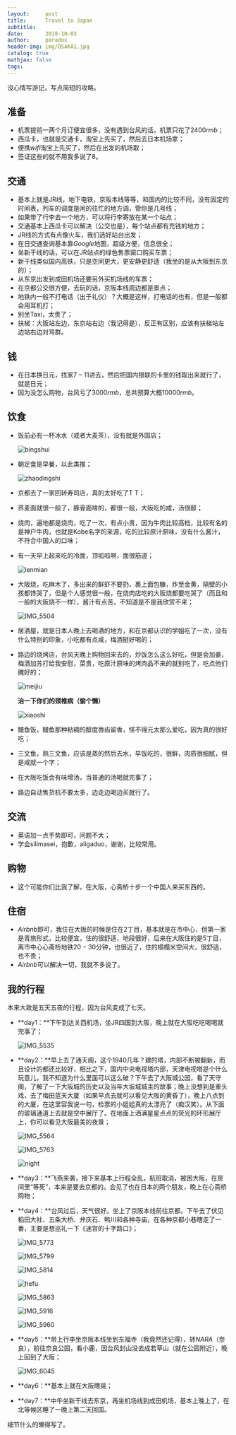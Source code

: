 ```yaml
---
layout:     post
title:      Travel to Japan
subtitle:   
date:       2018-10-03
author:     paradox
header-img: img/OSAKA1.jpg
catalog: true
mathjax: false
tags:
---
```


没心情写游记，写点简短的攻略。

## 准备

- 机票提前一两个月订便宜很多，没有遇到台风的话，机票只花了$2400rmb$；
- 西瓜卡，也就是交通卡，淘宝上先买了，然后去日本机场拿；
- 便携$wifi$淘宝上先买了，然后在出发的机场取；
- 签证这些的就不用我多说了8。

## 交通

- 基本上就是JR线，地下电铁，京阪本线等等，和国内的比较不同，没有固定的时间表，列车的调度是闲的往忙的地方调，管你是几号线；
- 如果带了行李去一个地方，可以将行李寄放在某一个站点；
- 交通基本上西瓜卡可以解决（公交也是），每个站点都有充钱的地方；
- JR线的方式有点像火车，我们选好站台出发；
- 在日交通查询基本靠$Google$地图，超级方便，信息很全；
- 坐新干线的话，可以在JR站点的绿色售票窗口购买车票；
- 新干线类似国内高铁，只是空间更大，更安静更舒适（我坐的是从大阪到东京的）；
- 从东京出发到成田机场还要另外买机场线的车票；
- 在京都公交很方便，去玩的话，京阪本线周边都是景点；
- 地铁内一般不打电话（出于礼仪）？大概是这样，打电话的也有，但是一般都会用耳机打；
- 别坐Taxi，太贵了；
- 扶梯：大阪站左边，东京站右边（我记得是），反正有区别，应该有扶梯站左边站右边对骂群。

## 钱

- 在日本换日元，找家$7-11$进去，然后把国内银联的卡里的钱取出来就行了，就是日元；
- 因为没怎么购物，台风亏了$3000rmb$，总共预算大概$10000rmb$。

## 饮食

- 饭前必有一杯冰水（或者大麦茶），没有就是外国店；

  ![bingshui](https://raw.githubusercontent.com/paradoxtown/paradoxtown.github.io/master/img/bingshui.jpg)

- 朝定食是早餐，以此类推；

  ![zhaodingshi](https://raw.githubusercontent.com/paradoxtown/paradoxtown.github.io/master/img/zhaodingshi.jpg)

- 京都去了一家回转寿司店，真的太好吃了T T；

- 荞麦面就很一般了，豚骨面啥的，都很一般，大阪吃的咸，汤很醇；

- 烧肉，遍地都是烧肉，吃了一次，有点小贵，因为牛肉比较高档，比较有名的是神户牛肉，也就是Kobe名字的来源，吃的比较原汁原味，没有什么酱汁，不符合中国人的口味；

- 有一天早上起来吃的冷面，顶呱呱啊，面很筋道；

  ![lenmian](https://raw.githubusercontent.com/paradoxtown/paradoxtown.github.io/master/img/lenmian.jpg)

- 大阪烧，吃麻木了，多出来的鲜虾不要扔，裹上面包糠，炸至金黄，隔壁的小孩都馋哭了，但是个人感觉很一般，在烧肉店吃的大阪烧都要吃哭了（而且和一般的大阪烧不一样），酱汁有点苦，不知道是不是我欣赏不来；

  ![IMG_5504](https://raw.githubusercontent.com/paradoxtown/paradoxtown.github.io/master/img/IMG_5504.JPG)

- 居酒屋，就是日本人晚上去喝酒的地方，和在京都认识的学姐吃了一次，没有什么特别的印象，小吃都有点咸，梅酒挺好喝的；

- 路边的烧烤店，台风天晚上购物回来去的，炒饭怎么这么好吃，但是会加姜，梅酒加苏打给我安慰，菜贵，吃原汁原味的烤肉品不来的就别吃了，吃点他们腌好的；

  ![meijiu](https://raw.githubusercontent.com/paradoxtown/paradoxtown.github.io/master/img/meijiu.jpg)

  **治一下你们的颈椎病（偷个懒）**

  ![xiaoshi](https://raw.githubusercontent.com/paradoxtown/paradoxtown.github.io/master/img/xiaoshi.jpg)

- 鳗鱼饭，鳗鱼那种粘稠的醇度唇齿留香，怪不得元太那么爱吃，因为真的很好吃；

- 三文鱼，熟三文鱼，应该是蒸的然后去水，早饭吃的，很鲜，肉质很细腻，但是咸就一个字；

- 在大阪吃饭会有味增汤，当普通的汤喝就完事了；

- 路边自动售货机不要太多，边走边喝边买就行了。

## 交流

- 英语加一点手势即可，问题不大；
- 学会silimasei，抱歉，aligaduo，谢谢，比较常用。

## 购物

- 这个可能你们比我了解，在大阪，心斋桥十步一个中国人来买东西的。

## 住宿

- $Airbnb$即可，我住在大阪的时候是住在$2$丁目，基本就是在市中心，但第一家是青旅形式，比较便宜，住的很舒适，地段很好，后来在大阪住的是$5$丁目，离市中心心斋桥地铁$20-30$分钟，也很近了，住的榻榻米空间大，很舒适，也不贵；
- $Airbnb$可以解决一切，我就不多说了。

## 我的行程

本来大致是五天五夜的行程，因为台风变成了七天。

- **day1：**下午到达关西机场，坐JR四国到大阪，晚上就在大阪吃吃喝喝就完事了；

  ![IMG_5535](https://raw.githubusercontent.com/paradoxtown/paradoxtown.github.io/master/img/IMG_5535.JPG)

- **day2：**早上去了通天阁，这个1940几年？建的塔，内部不断被翻新，而且设计的都还比较好，相比之下，国内中央电视塔内部，天津电视塔是个什么玩意儿，我不知道为什么里面可以这么破？下午去了大阪城公园，看了天守阁，了解了一下大阪城的历史以及当年大坂城城主的故事；晚上没想到是重头戏，去了梅田蓝天大厦（如果早点去就可以看见大阪的黄昏了），晚上八点到的大厦，在这里容我说一句，检票的小姐姐真的太漂亮了（痴汉笑）。从下面的玻璃通道上去就是空中展厅了。在地面上洒满星星点点的荧光的环形展厅上，你可以看见大阪最美的夜景；

  ![IMG_5564](https://raw.githubusercontent.com/paradoxtown/paradoxtown.github.io/master/img/IMG_5564.JPG)

  ![IMG_5763](https://raw.githubusercontent.com/paradoxtown/paradoxtown.github.io/master/img/IMG_5763.JPG)

  ![night](https://raw.githubusercontent.com/paradoxtown/paradoxtown.github.io/master/img/night.jpg)

- **day3：**飞燕来袭，接下来基本上行程全乱，航班取消，被困大阪，在房间里“等死”，本来是要去京都的。会见了也在日本的两个朋友，晚上在心斋桥购物；

- **day4：**台风过后，天气很好。坐上了京阪本线前往京都。下午去了伏见稻田大社、五条大桥、弁庆石、鸭川和各种寺庙，在各种京都小巷瞎走了一番，主要是想巡礼一下《迷宫的十字路口》；

  ![IMG_5773](https://raw.githubusercontent.com/paradoxtown/paradoxtown.github.io/master/img/IMG_5773.JPG)

  ![IMG_5799](https://raw.githubusercontent.com/paradoxtown/paradoxtown.github.io/master/img/IMG_5799.JPG)

  ![IMG_5814](https://raw.githubusercontent.com/paradoxtown/paradoxtown.github.io/master/img/IMG_5814.JPG)

  ![hefu](https://raw.githubusercontent.com/paradoxtown/paradoxtown.github.io/master/img/hefu.jpg)

  ![IMG_5863](https://raw.githubusercontent.com/paradoxtown/paradoxtown.github.io/master/img/IMG_5863.JPG)

  ![IMG_5916](https://raw.githubusercontent.com/paradoxtown/paradoxtown.github.io/master/img/IMG_5916.JPG)

  ![IMG_5960](https://raw.githubusercontent.com/paradoxtown/paradoxtown.github.io/master/img/IMG_5960.JPG)

- **day5：**带上行李坐京阪本线坐到东福寺（我竟然还记得），转$NARA$（奈良），前往奈良公园，看小鹿，因台风封山没去成若草山（就在公园附近），晚上回到了大阪；

  ![IMG_6045](https://raw.githubusercontent.com/paradoxtown/paradoxtown.github.io/master/img/IMG_6045.JPG)

- **day6：**基本上就在大阪瞎晃；

- **day7：**中午坐新干线去东京，再坐机场线到成田机场，基本上晚上了，在北等候区睡了一晚上第二天回国。



细节什么的懒得写了。